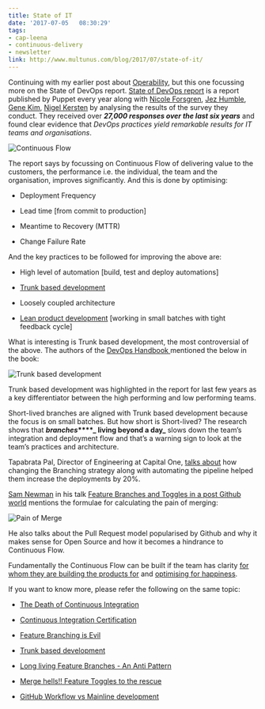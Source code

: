 ```yaml
---
title: State of IT
date: '2017-07-05	08:30:29'
tags: 
- cap-leena
- continuous-delivery
- newsletter
link: http://www.multunus.com/blog/2017/07/state-of-it/
---
```



Continuing with my earlier post about [Operability](http://www.multunus.com/blog/2017/06/operability/), but this one focussing more on the State of DevOps report. [State of DevOps report](https://puppet.com/resources/whitepaper/state-of-devops-report) is a report published by Puppet every year along with [Nicole ](https://devops-research.com/about.html)[Forsgren](https://devops-research.com/about.html), [Jez Humble](https://continuousdelivery.com/), [Gene Kim](http://www.realgenekim.me/), [Nigel Kersten](https://puppet.com/company/leadership/nigel-kersten) by analysing the results of the survey they conduct. 
They received over **_27,000 responses over the last six years_** and found clear evidence that *DevOps practices yield remarkable results for IT teams and organisations*. 

![Continuous Flow](https://s3.amazonaws.com/multunus-cdimages/water-49024_1280.jpg)

The report says by focussing on Continuous Flow of delivering value to the customers, the performance i.e. the individual, the team and the organisation, improves significantly. And this is done by optimising:

* Deployment Frequency

* Lead time [from commit to production]

* Meantime to Recovery (MTTR)

* Change Failure Rate

And the key practices to be followed for improving the above are:

* High level of  automation [build, test and deploy automations]

* [Trunk ](http://www.multunus.com/blog/2016/03/merge-hells-feature-toggles-rescue/)[based](http://www.multunus.com/blog/2016/03/merge-hells-feature-toggles-rescue/)[ development](http://www.multunus.com/blog/2016/03/merge-hells-feature-toggles-rescue/) 

* Loosely coupled architecture

* [Lean product ](https://en.wikipedia.org/wiki/Lean_product_development)[development](https://en.wikipedia.org/wiki/Lean_product_development) [working in small batches with tight feedback cycle]

What is interesting is Trunk based development, the most controversial of the above. The authors of the [DevOps Handbook ](http://itrevolution.com/devops-handbook)mentioned the below in the book:

![Trunk based development](https://s3.amazonaws.com/multunus-cdimages/devops-book-quote.png)

Trunk based development was highlighted in the report for last few years as a key differentiator between the high performing and low performing teams. 

Short-lived branches are aligned with Trunk based development because the focus is on small batches. But how short is Short-lived? The research shows that **_branches_****_ living beyond a day_** slows down the team’s integration and deployment flow and that’s a warning sign to look at the team’s practices and architecture. 

Tapabrata Pal, Director of Engineering at Capital One, [talks ](https://www.youtube.com/watch?v=6Q0mtVnnthQ)[about](https://www.youtube.com/watch?v=6Q0mtVnnthQ) how changing the Branching strategy along with automating the pipeline helped them increase the deployments by 20%. 

[Sam Newman](http://samnewman.io/index.html) in his talk [Feature ](https://www.youtube.com/watch?time_continue=2&v=lqRQYEHAtpk)[Branches](https://www.youtube.com/watch?time_continue=2&v=lqRQYEHAtpk)[ and Toggles in a post Github world](https://www.youtube.com/watch?time_continue=2&v=lqRQYEHAtpk) mentions the formulae for calculating the pain of merging:

![Pain of Merge](https://s3.amazonaws.com/multunus-cdimages/pain-or-merge.png)

He also talks about the Pull Request model popularised by Github and why it makes sense for Open Source and how it becomes a hindrance to Continuous Flow.

Fundamentally the Continuous Flow can be built if the team has clarity [for whom they are building the products for](http://www.multunus.com/blog/2017/03/forgotten-story-whom-are-we-building-it-for/) and [optimising](http://www.multunus.com/blog/2017/04/optimising-for-happiness/)[ for happiness](http://www.multunus.com/blog/2017/04/optimising-for-happiness/).

If you want to know more, please refer the following on the same topic:

* [The Death of ](https://www.infoq.com/presentations/death-continuous-integration)[Continuous](https://www.infoq.com/presentations/death-continuous-integration)[ Integration](https://www.infoq.com/presentations/death-continuous-integration)

* [Continuous](https://martinfowler.com/bliki/ContinuousIntegrationCertification.html)[ Integration](https://martinfowler.com/bliki/ContinuousIntegrationCertification.html)[ Certification](https://martinfowler.com/bliki/ContinuousIntegrationCertification.html)

* [Feature Branching is Evil](https://speakerdeck.com/tdpauw/xp2017-feature-branching-is-evil)

* [Trunk based ](https://trunkbaseddevelopment.com/)[development](https://trunkbaseddevelopment.com/)

* [Long living Feature ](http://www.multunus.com/blog/2017/03/long-living-feature-branches-an-antipattern/)[Branches](http://www.multunus.com/blog/2017/03/long-living-feature-branches-an-antipattern/)[ - An Anti Pattern](http://www.multunus.com/blog/2017/03/long-living-feature-branches-an-antipattern/)

* [Merge hells](https://vimeo.com/210631471)[!! Feature Toggles to the rescue](https://vimeo.com/210631471)

* [GitHub Workflow vs Mainline ](http://www.multunus.com/blog/2013/06/github-workflow-vs-mainline-development/)[development](http://www.multunus.com/blog/2013/06/github-workflow-vs-mainline-development/)

